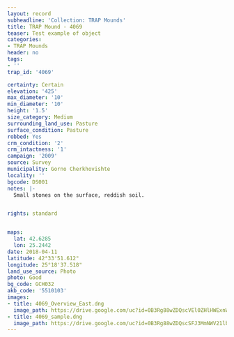 ```yaml
---
layout: record
subheadline: 'Collection: TRAP Mounds'
title: TRAP Mound - 4069
teaser: Test example of object
categories:
- TRAP Mounds
header: no
tags:
- ''
trap_id: '4069'

certainty: Certain
elevation: '425'
max_diameter: '10'
min_diameter: '10'
height: '1.5'
size_category: Medium
surrounding_land_use: Pasture
surface_condition: Pasture
robbed: Yes
crm_condition: '2'
crm_intactness: '1'
campaign: '2009'
source: Survey
municipality: Gorno Cherkhovishte
locality: ''
bgcode: DS001
notes: |-
  Small stones on the surface, reddish soil.


rights: standard


maps:
  lat: 42.6285
  lon: 25.2442
date: 2018-04-11
latitude: 42°33'51.612"
longitude: 25°18'37.518"
land_use_source: Photo
photo: Good
bg_code: GCH032
akb_code: '5510103'
images:
- title: 4069_Overview_East.dng
  image_path: https://drive.google.com/uc?id=0B3Rg88wZDQscVEl0ZHlHWExnWnc
- title: 4069_sample.dng
  image_path: https://drive.google.com/uc?id=0B3Rg88wZDQscSFJ3MmNWV21lbDg
---
```

